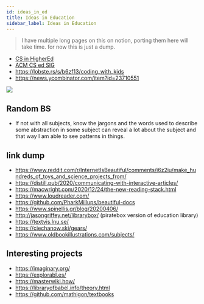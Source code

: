 ```yaml
---
id: ideas_in_ed
title: Ideas in Education
sidebar_label: Ideas in Education
---
```


> I have multiple long pages on this on notion, porting them here will take time. for now this is just a dump.

- [CS in HigherEd](/pdf/cshed.pdf)
- [ACM CS ed SIG](https://sigcse.org/sigcse/)
- https://lobste.rs/s/b6zf13/coding_with_kids
- https://news.ycombinator.com/item?id=23710551

![](/img/2020-09/EgxA6-kXcAIMiUP.jpg)

## Random BS

- If not with all subjects, know the jargons and the words used to describe some abstraction in some subject can reveal a lot about the subject and that way I am able to see patterns in things.

## link dump
- https://www.reddit.com/r/InternetIsBeautiful/comments/i6z2iu/make_hundreds_of_toys_and_science_projects_from/
- https://distill.pub/2020/communicating-with-interactive-articles/
- https://macwright.com/2020/12/24/the-new-reading-stack.html
- https://www.loudreader.com/
- https://github.com/PharkMillups/beautiful-docs
- https://www.spinellis.gr/blog/20200406/
- http://jasongriffey.net/librarybox/ (piratebox version of education library)
- https://textvis.lnu.se/
- https://ciechanow.ski/gears/
- https://www.oldbookillustrations.com/subjects/

## Interesting projects
- https://imaginary.org/
- https://explorabl.es/
- https://masterwiki.how/
- https://libraryofbabel.info/theory.html
- https://github.com/mathigon/textbooks